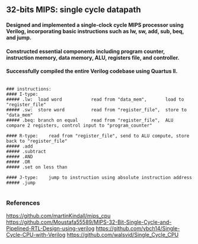 ## 32-bits MIPS: single cycle datapath 
#### Designed and implemented a single-clock cycle MIPS processor using Verilog, incorporating basic instructions such as lw, sw, add, sub, beq, and jump.
#### Constructed essential components including program counter, instruction memory, data memory, ALU, registers file, and controller.
#### Successfully compiled the entire Verilog codebase using Quartus II.


<pre><code>
### instructions:
#### I-type:
##### .lw:  load word           read from "data_mem",       load to "register_file"
##### .sw:  store word          read from "register_file",  store to "data_mem"
##### .beq: branch on equal     read from "register_file",  ALU compare 2 registers, control input to "program_counter"

#### R-type:    read from "register_file", send to ALU compute, store back to "register_file"
##### .add
##### .subtract
##### .AND  
##### .OR
##### .set on less than

#### J-type:    jump to instruction using absolute instruction address
##### .jump

</code></pre>

### References
https://github.com/martinKindall/mips_cpu
https://github.com/Moustafa55589/MIPS-32-Bit-Single-Cycle-and-Pipelined-RTL-Design-using-verilog
https://github.com/ybch14/Single-Cycle-CPU-with-Verilog
https://github.com/walsvid/Single_Cycle_CPU


